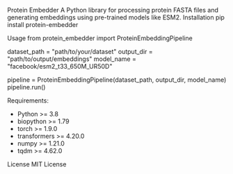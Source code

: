 Protein Embedder
A Python library for processing protein FASTA files and generating embeddings using pre-trained models like ESM2.
Installation
pip install protein-embedder

Usage
from protein_embedder import ProteinEmbeddingPipeline

dataset_path = "path/to/your/dataset"
output_dir = "path/to/output/embeddings"
model_name = "facebook/esm2_t33_650M_UR50D"

pipeline = ProteinEmbeddingPipeline(dataset_path, output_dir, model_name)
pipeline.run()

Requirements:

* Python >= 3.8
* biopython >= 1.79
* torch >= 1.9.0
* transformers >= 4.20.0
* numpy >= 1.21.0
* tqdm >= 4.62.0

License
MIT License
